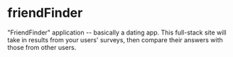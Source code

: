 # friendFinder
"FriendFinder" application -- basically a dating app. This full-stack site will take in results from your users' surveys, then compare their answers with those from other users.
